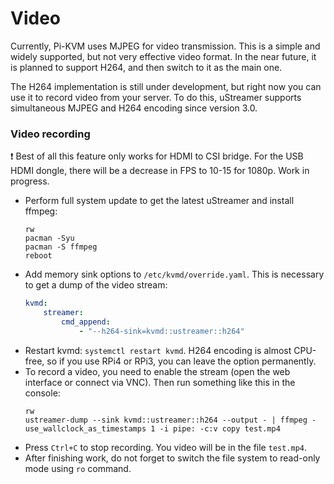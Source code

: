 # Video
Currently, Pi-KVM uses MJPEG for video transmission. This is a simple and widely supported, but not very effective video format.
In the near future, it is planned to support H264, and then switch to it as the main one.

The H264 implementation is still under development, but right now you can use it to record video from your server.
To do this, uStreamer supports simultaneous MJPEG and H264 encoding since version 3.0.

### Video recording
:exclamation: Best of all this feature only works for HDMI to CSI bridge. For the USB HDMI dongle, there will be a decrease in FPS to 10-15 for 1080p. Work in progress.

* Perform full system update to get the latest uStreamer and install ffmpeg:
  ```
  rw
  pacman -Syu
  pacman -S ffmpeg
  reboot
* Add memory sink options to `/etc/kvmd/override.yaml`. This is necessary to get a dump of the video stream:
  ```yaml
  kvmd:
      streamer:
          cmd_append:
              - "--h264-sink=kvmd::ustreamer::h264"
  ```
* Restart kvmd: `systemctl restart kvmd`. H264 encoding is almost CPU-free, so if you use RPi4 or RPi3, you can leave the option permanently.
* To record a video, you need to enable the stream (open the web interface or connect via VNC). Then run something like this in the console:
  ```
  rw
  ustreamer-dump --sink kvmd::ustreamer::h264 --output - | ffmpeg -use_wallclock_as_timestamps 1 -i pipe: -c:v copy test.mp4
  ```
* Press `Ctrl+C` to stop recording. You video will be in the file `test.mp4`.
* After finishing work, do not forget to switch the file system to read-only mode using `ro` command.
